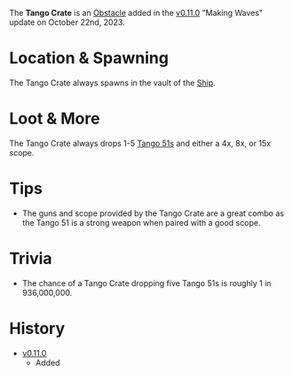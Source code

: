 The **Tango Crate** is an [Obstacle](/obstacles) added in the [v0.11.0](https://github.com/HasangerGames/suroi/releases/tag/v0.11.0) "Making Waves" update on October 22nd, 2023.

# Location & Spawning

The Tango Crate always spawns in the vault of the [Ship](/buildings/ship).

# Loot & More

The Tango Crate always drops 1-5 [Tango 51s](/weapons/guns/tango_51) and either a 4x, 8x, or 15x scope.

# Tips

- The guns and scope provided by the Tango Crate are a great combo as the Tango 51 is a strong weapon when paired with a good scope.

# Trivia

- The chance of a Tango Crate dropping five Tango 51s is roughly 1 in 936,000,000.

# History

- [v0.11.0](https://github.com/HasangerGames/suroi/releases/tag/v0.11.0)
  - Added
